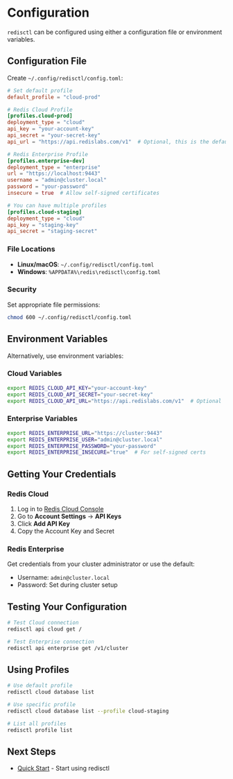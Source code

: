 # Configuration

`redisctl` can be configured using either a configuration file or environment variables.

## Configuration File

Create `~/.config/redisctl/config.toml`:

```toml
# Set default profile
default_profile = "cloud-prod"

# Redis Cloud Profile
[profiles.cloud-prod]
deployment_type = "cloud"
api_key = "your-account-key"
api_secret = "your-secret-key"
api_url = "https://api.redislabs.com/v1"  # Optional, this is the default

# Redis Enterprise Profile
[profiles.enterprise-dev]
deployment_type = "enterprise"
url = "https://localhost:9443"
username = "admin@cluster.local"
password = "your-password"
insecure = true  # Allow self-signed certificates

# You can have multiple profiles
[profiles.cloud-staging]
deployment_type = "cloud"
api_key = "staging-key"
api_secret = "staging-secret"
```

### File Locations

- **Linux/macOS**: `~/.config/redisctl/config.toml`
- **Windows**: `%APPDATA%\redis\redisctl\config.toml`

### Security

Set appropriate file permissions:

```bash
chmod 600 ~/.config/redisctl/config.toml
```

## Environment Variables

Alternatively, use environment variables:

### Cloud Variables

```bash
export REDIS_CLOUD_API_KEY="your-account-key"
export REDIS_CLOUD_API_SECRET="your-secret-key"
export REDIS_CLOUD_API_URL="https://api.redislabs.com/v1"  # Optional
```

### Enterprise Variables

```bash
export REDIS_ENTERPRISE_URL="https://cluster:9443"
export REDIS_ENTERPRISE_USER="admin@cluster.local"
export REDIS_ENTERPRISE_PASSWORD="your-password"
export REDIS_ENTERPRISE_INSECURE="true"  # For self-signed certs
```

## Getting Your Credentials

### Redis Cloud

1. Log in to [Redis Cloud Console](https://app.redislabs.com)
2. Go to **Account Settings** → **API Keys**
3. Click **Add API Key**
4. Copy the Account Key and Secret

### Redis Enterprise

Get credentials from your cluster administrator or use the default:
- Username: `admin@cluster.local`
- Password: Set during cluster setup

## Testing Your Configuration

```bash
# Test Cloud connection
redisctl api cloud get /

# Test Enterprise connection
redisctl api enterprise get /v1/cluster
```

## Using Profiles

```bash
# Use default profile
redisctl cloud database list

# Use specific profile
redisctl cloud database list --profile cloud-staging

# List all profiles
redisctl profile list
```

## Next Steps

- [Quick Start](./quickstart.md) - Start using redisctl